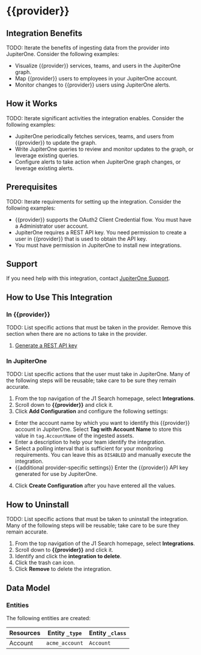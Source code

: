 # {{provider}}

## Integration Benefits

TODO: Iterate the benefits of ingesting data from the provider into JupiterOne.
Consider the following examples:

- Visualize {{provider}} services, teams, and users in the JupiterOne graph.
- Map {{provider}} users to employees in your JupiterOne account.
- Monitor changes to {{provider}} users using JupiterOne alerts.

## How it Works

TODO: Iterate significant activities the integration enables. Consider the
following examples:

- JupiterOne periodically fetches services, teams, and users from {{provider}}
  to update the graph.
- Write JupiterOne queries to review and monitor updates to the graph, or
  leverage existing queries.
- Configure alerts to take action when JupiterOne graph changes, or leverage
  existing alerts.

## Prerequisites

TODO: Iterate requirements for setting up the integration. Consider the
following examples:

- {{provider}} supports the OAuth2 Client Credential flow. You must have a
  Administrator user account.
- JupiterOne requires a REST API key. You need permission to create a user in
  {{provider}} that is used to obtain the API key.
- You must have permission in JupiterOne to install new integrations.

## Support

If you need help with this integration, contact
[JupiterOne Support](https://support.jupiterone.io).

## How to Use This Integration

### In {{provider}}

TODO: List specific actions that must be taken in the provider. Remove this
section when there are no actions to take in the provider.

1. [Generate a REST API key](https://example.com/docs/generating-api-keys)

### In JupiterOne

TODO: List specific actions that the user must take in JupiterOne. Many of the
following steps will be reusable; take care to be sure they remain accurate.

1. From the top navigation of the J1 Search homepage, select **Integrations**.
2. Scroll down to **{{provider}}** and click it.
3. Click **Add Configuration** and configure the following settings:

- Enter the account name by which you want to identify this {{provider}} account
  in JupiterOne. Select **Tag with Account Name** to store this value in
  `tag.AccountName` of the ingested assets.
- Enter a description to help your team identify the integration.
- Select a polling interval that is sufficient for your monitoring requirements.
  You can leave this as `DISABLED` and manually execute the integration.
- {{additional provider-specific settings}} Enter the {{provider}} API key
  generated for use by JupiterOne.

4. Click **Create Configuration** after you have entered all the values.

## How to Uninstall

TODO: List specific actions that must be taken to uninstall the integration.
Many of the following steps will be reusable; take care to be sure they remain
accurate.

1. From the top navigation of the J1 Search homepage, select **Integrations**.
2. Scroll down to **{{provider}}** and click it.
3. Identify and click the **integration to delete**.
4. Click the trash can icon.
5. Click **Remove** to delete the integration.

<!-- {J1_DOCUMENTATION_MARKER_START} -->
<!--
********************************************************************************
NOTE: ALL OF THE FOLLOWING DOCUMENTATION IS GENERATED USING THE
"j1-integration document" COMMAND. DO NOT EDIT BY HAND! PLEASE SEE THE DEVELOPER
DOCUMENTATION FOR USAGE INFORMATION:

https://github.com/JupiterOne/sdk/blob/main/docs/integrations/development.md
********************************************************************************
-->

## Data Model

### Entities

The following entities are created:

| Resources | Entity `_type` | Entity `_class` |
| --------- | -------------- | --------------- |
| Account   | `acme_account` | `Account`       |

<!--
********************************************************************************
END OF GENERATED DOCUMENTATION AFTER BELOW MARKER
********************************************************************************
-->
<!-- {J1_DOCUMENTATION_MARKER_END} -->
